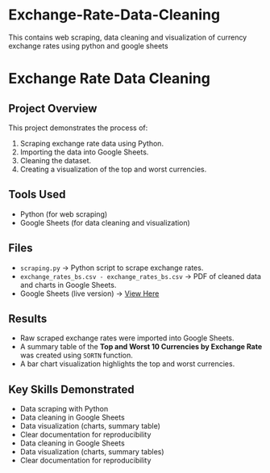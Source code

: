 # Exchange-Rate-Data-Cleaning
This contains web scraping, data cleaning and visualization of currency exchange rates using python and google sheets

# Exchange Rate Data Cleaning

## Project Overview
This project demonstrates the process of:
1. Scraping exchange rate data using Python.
2. Importing the data into Google Sheets.
3. Cleaning the dataset.
4. Creating a visualization of the top and worst currencies.

## Tools Used
- Python (for web scraping)
- Google Sheets (for data cleaning and visualization)

## Files
- `scraping.py` → Python script to scrape exchange rates.
- `exchange_rates_bs.csv - exchange_rates_bs.csv` → PDF of cleaned data and charts in Google Sheets.
- Google Sheets (live version) → [View Here](https://docs.google.com/spreadsheets/d/1nHtkpjA9faEIF8C4TmK-qEBGWIhwyX_xrqVErABpkTQ/edit?usp=sharing)

## Results
- Raw scraped exchange rates were imported into Google Sheets.
- A summary table of the **Top and Worst 10 Currencies by Exchange Rate** was created using `SORTN` function.
- A bar chart visualization highlights the top and worst currencies.

## Key Skills Demonstrated
- Data scraping with Python
- Data cleaning in Google Sheets
- Data visualization (charts, summary table)
- Clear documentation for reproducibility
- Data cleaning in Google Sheets
- Data visualization (charts, summary tables)
- Clear documentation for reproducibility
